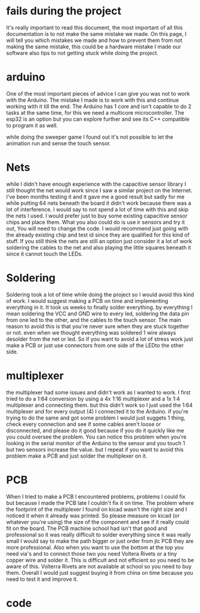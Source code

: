 # fails during the project

It's really important to read this document, the most important of all this documentation is to not make the same mistake we made. On this page, I will tell you which mistakes we made and how to prevent them from not making the same mistake, this could be a hardware mistake I made our software also tips to not getting stuck while doing the project. 

# arduino

One of the most important pieces of advice I can give you was not to work with the Arduino. The mistake I made is to work with this and continue working with it till the end. The Arduino has 1 core and isn't capable to do 2 tasks at the same time, for this we need a multicore microcontroller. The esp32 is an option but you can explore further and see its C++ compatible to program it as well. 

while doing the sweeper game I found out it's not possible to let the animation run and sense the touch sensor.

# Nets

while I didn't have enough experience with the capacitive sensor library I still thought the net would work since I saw a similar project on the Internet. I've been months testing it and it gave me a good result but sadly for me while putting 64 nets beneath the board it didn't work because there was a lot of interference. I would say to not spend a lot of time with this and skip the nets I used. I would prefer just to buy some existing capacitive sensor chips and place them. What you also could do is use ir sensors and try it out, You will need to change the code. I would recommend just going with the already existing chip and test id since they are qualified for this kind of stuff. If you still think the nets are still an option just consider it a lot of work soldering the cables to the net and also playing the little squares beneath it since it cannot touch the LEDs. 

# Soldering

Soldering took a lot of time while doing the project so I would avoid this kind of work. I would suggest making a PCB on time and implementing everything in it. It took us weeks to finally solder everything. by everything I mean soldering the VCC and GND wire to every led, soldering the data pin from one led to the other, and the cables to the touch sensor. The main reason to avoid this is that you're never sure when they are stuck together or not. even when we thought everything was soldered 1 wire always desolder from the net or led. So if you want to avoid a lot of stress work just make a PCB or just use connectors from one side of the LEDto the other side. 

# multiplexer

the multiplexer had some issues and didn't work as I wanted to work. I first tried to do a 1:64 conversion by using a 4x 1:16 multiplexer and a 1x 1:4 multiplexer and connecting them. but this didn't work so I just used the 1:64 multiplexer and for every output (4) I connected it to the Arduino. if you're trying to do the same and got some problem I would just suggets 1 thing, check every connection and see if some cables aren't loose or disconnected, and please do it good because if you do it quickly like me you could oversee the problem. You can notice this problem when you're looking in the serial monitor of the Arduino to the sensor and you touch 1 but two sensors increase the value.  but I repeat if you want to avoid this problem make a PCB and just solder the multiplexer on it. 

# PCB
When I tried to make a PCB I encountered problems, problems I could fix but because I made the PCB late I couldn't fix it on time. The problem where the footprint of the multiplexer I found on kicad wasn't the right size and I noticed it when it already was printed. So please measure on kicad (or whatever you're using) the size of the component and see if it really could fit on the board. The PCB machine school had isn't that good and professional so it was really difficult to solder everything since it was really small I would say to make the path bigger or just order from jlc PCB they are more professional. Also when you want to use the bottom at the top you need via's and to connect those two you need Voltera Rivets or a tiny copper wire and solder it. This is difficult and not efficient so you need to be aware of this. Volterra Rivets are not available at school so you need to buy them. Overall I would just suggest buying it from china on time because you need to test it and improve it. 

# code
